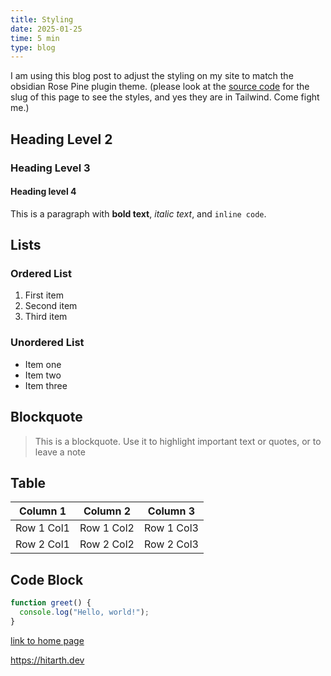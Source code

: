```yaml
---
title: Styling
date: 2025-01-25
time: 5 min
type: blog
---
```

I am using this blog post to adjust the styling on my site to match the obsidian Rose Pine plugin theme. (please look at the [source code](https://github.com/brohudev/v2/blob/main/src/pages/writing/%5Bpost%5D.astro) for the slug of this page to see the styles, and yes they are in Tailwind. Come fight me.)
## Heading Level 2
### Heading Level 3
#### Heading level 4

This is a paragraph with **bold text**, *italic text*, and `inline code`.

## Lists

### Ordered List
1. First item
2. Second item
3. Third item

### Unordered List
- Item one
- Item two
- Item three

## Blockquote

> This is a blockquote. Use it to highlight important text or quotes, or to leave a note

## Table

| Column 1   | Column 2   | Column 3   |
| ---------- | ---------- | ---------- |
| Row 1 Col1 | Row 1 Col2 | Row 1 Col3 |
| Row 2 Col1 | Row 2 Col2 | Row 2 Col3 |


## Code Block

```javascript
function greet() {
  console.log("Hello, world!");
}
```

[link to home page](https://hitarth.dev)

<https://hitarth.dev>
